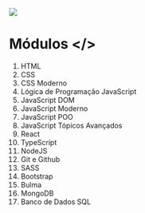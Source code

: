<img src="https://cdn.discordapp.com/attachments/1093227248162717776/1093227413871284274/onebitcode-banner.jpg"></img>

# Módulos </>

<ol>
  <li>HTML</li>
  <li>CSS</li>
  <li>CSS Moderno</li>
  <li>Lógica de Programação JavaScript</li>
  <li>JavaScript DOM</li>
  <li>JavaScript Moderno</li>
  <li>JavaScript POO</li>
  <li>JavaScript Tópicos Avançados</li>
  <li>React</li>
  <li>TypeScript</li>
  <li>NodeJS</li>
  <li>Git e Github</li>
  <li>SASS</li>
  <li>Bootstrap</li>
  <li>Bulma</li>
  <li>MongoDB</li>
  <li>Banco de Dados SQL</li>
</ol>
